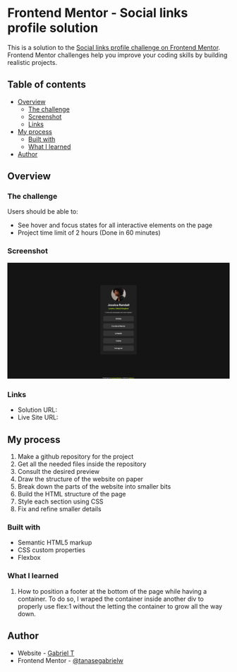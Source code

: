 # Frontend Mentor - Social links profile solution

This is a solution to the [Social links profile challenge on Frontend Mentor](https://www.frontendmentor.io/challenges/social-links-profile-UG32l9m6dQ). Frontend Mentor challenges help you improve your coding skills by building realistic projects. 

## Table of contents

- [Overview](#overview)
  - [The challenge](#the-challenge)
  - [Screenshot](#screenshot)
  - [Links](#links)
- [My process](#my-process)
  - [Built with](#built-with)
  - [What I learned](#what-i-learned)
- [Author](#author)


## Overview

### The challenge

Users should be able to:

- See hover and focus states for all interactive elements on the page
- Project time limit of 2 hours (Done in 60 minutes)

### Screenshot

![](./design/Screenshot_Frontend_Mentor_Social_links_profile.png)

### Links

- Solution URL: [](https://github.com/tanasegabrielw/Social-Links-Profile)
- Live Site URL: [](https://tanasegabrielw.github.io/Social-Links-Profile/)

## My process

1. Make a github repository for the project
2. Get all the needed files inside the repository
3. Consult the desired preview
4. Draw the structure of the website on paper
5. Break down the parts of the website into smaller bits
6. Build the HTML structure of the page
7. Style each section using CSS
8. Fix and refine smaller details

### Built with

- Semantic HTML5 markup
- CSS custom properties
- Flexbox

### What I learned

1. How to position a footer at the bottom of the page while having a container. To do so, I wraped the container inside another div to properly use flex:1 without
the letting the container to grow all the way down. 

## Author

- Website - [Gabriel T](https://github.com/tanasegabrielw?tab=repositories)
- Frontend Mentor - [@tanasegabrielw](https://www.frontendmentor.io/profile/tanasegabrielw)

